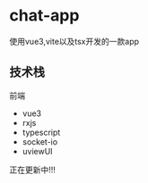 # chat-app
 使用vue3,vite以及tsx开发的一款app
## 技术栈
前端
- vue3 
- rxjs
- typescript
- socket-io
- uviewUI

正在更新中!!!